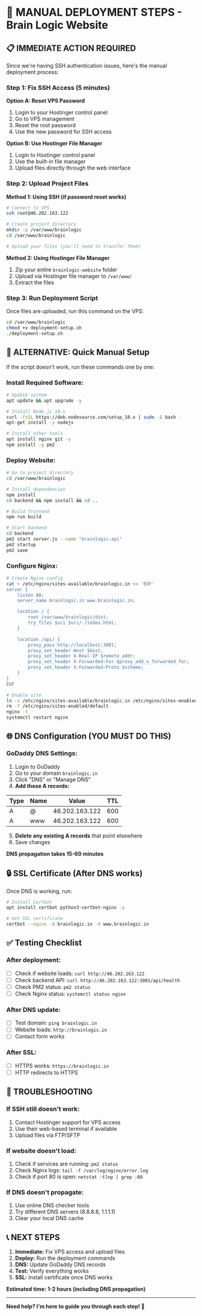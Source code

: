 # 🚀 MANUAL DEPLOYMENT STEPS - Brain Logic Website

## 📋 **IMMEDIATE ACTION REQUIRED**

Since we're having SSH authentication issues, here's the manual deployment process:

### **Step 1: Fix SSH Access (5 minutes)**

**Option A: Reset VPS Password**
1. Login to your Hostinger control panel
2. Go to VPS management
3. Reset the root password
4. Use the new password for SSH access

**Option B: Use Hostinger File Manager**
1. Login to Hostinger control panel
2. Use the built-in file manager
3. Upload files directly through the web interface

### **Step 2: Upload Project Files**

**Method 1: Using SSH (if password reset works)**
```bash
# Connect to VPS
ssh root@46.202.163.122

# Create project directory
mkdir -p /var/www/brainlogic
cd /var/www/brainlogic

# Upload your files (you'll need to transfer them)
```

**Method 2: Using Hostinger File Manager**
1. Zip your entire `brainlogic-website` folder
2. Upload via Hostinger file manager to `/var/www/`
3. Extract the files

### **Step 3: Run Deployment Script**

Once files are uploaded, run this command on the VPS:
```bash
cd /var/www/brainlogic
chmod +x deployment-setup.sh
./deployment-setup.sh
```

## 🔧 **ALTERNATIVE: Quick Manual Setup**

If the script doesn't work, run these commands one by one:

### **Install Required Software:**
```bash
# Update system
apt update && apt upgrade -y

# Install Node.js 18.x
curl -fsSL https://deb.nodesource.com/setup_18.x | sudo -E bash -
apt-get install -y nodejs

# Install other tools
apt install nginx git -y
npm install -g pm2
```

### **Deploy Website:**
```bash
# Go to project directory
cd /var/www/brainlogic

# Install dependencies
npm install
cd backend && npm install && cd ..

# Build frontend
npm run build

# Start backend
cd backend
pm2 start server.js --name "brainlogic-api"
pm2 startup
pm2 save
```

### **Configure Nginx:**
```bash
# Create Nginx config
cat > /etc/nginx/sites-available/brainlogic.in << 'EOF'
server {
    listen 80;
    server_name brainlogic.in www.brainlogic.in;

    location / {
        root /var/www/brainlogic/dist;
        try_files $uri $uri/ /index.html;
    }

    location /api/ {
        proxy_pass http://localhost:3001;
        proxy_set_header Host $host;
        proxy_set_header X-Real-IP $remote_addr;
        proxy_set_header X-Forwarded-For $proxy_add_x_forwarded_for;
        proxy_set_header X-Forwarded-Proto $scheme;
    }
}
EOF

# Enable site
ln -s /etc/nginx/sites-available/brainlogic.in /etc/nginx/sites-enabled/
rm -f /etc/nginx/sites-enabled/default
nginx -t
systemctl restart nginx
```

## 🌐 **DNS Configuration (YOU MUST DO THIS)**

### **GoDaddy DNS Settings:**
1. Login to GoDaddy
2. Go to your domain `brainlogic.in`
3. Click "DNS" or "Manage DNS"
4. **Add these A records:**

| Type | Name | Value | TTL |
|------|------|-------|-----|
| A | @ | 46.202.163.122 | 600 |
| A | www | 46.202.163.122 | 600 |

5. **Delete any existing A records** that point elsewhere
6. Save changes

**DNS propagation takes 15-60 minutes**

## 🔒 **SSL Certificate (After DNS works)**

Once DNS is working, run:
```bash
# Install Certbot
apt install certbot python3-certbot-nginx -y

# Get SSL certificate
certbot --nginx -d brainlogic.in -d www.brainlogic.in
```

## ✅ **Testing Checklist**

### **After deployment:**
- [ ] Check if website loads: `curl http://46.202.163.122`
- [ ] Check backend API: `curl http://46.202.163.122:3001/api/health`
- [ ] Check PM2 status: `pm2 status`
- [ ] Check Nginx status: `systemctl status nginx`

### **After DNS update:**
- [ ] Test domain: `ping brainlogic.in`
- [ ] Website loads: `http://brainlogic.in`
- [ ] Contact form works

### **After SSL:**
- [ ] HTTPS works: `https://brainlogic.in`
- [ ] HTTP redirects to HTTPS

## 🚨 **TROUBLESHOOTING**

### **If SSH still doesn't work:**
1. Contact Hostinger support for VPS access
2. Use their web-based terminal if available
3. Upload files via FTP/SFTP

### **If website doesn't load:**
1. Check if services are running: `pm2 status`
2. Check Nginx logs: `tail -f /var/log/nginx/error.log`
3. Check if port 80 is open: `netstat -tlnp | grep :80`

### **If DNS doesn't propagate:**
1. Use online DNS checker tools
2. Try different DNS servers (8.8.8.8, 1.1.1.1)
3. Clear your local DNS cache

## 📞 **NEXT STEPS**

1. **Immediate:** Fix VPS access and upload files
2. **Deploy:** Run the deployment commands
3. **DNS:** Update GoDaddy DNS records
4. **Test:** Verify everything works
5. **SSL:** Install certificate once DNS works

**Estimated time: 1-2 hours (including DNS propagation)**

---

**Need help? I'm here to guide you through each step! 🚀**
